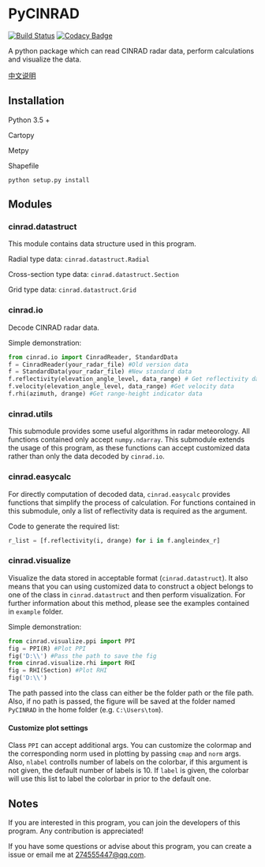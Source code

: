 # PyCINRAD

[![Build Status](https://travis-ci.com/CyanideCN/PyCINRAD.svg?branch=master)](https://travis-ci.com/CyanideCN/PyCINRAD)
[![Codacy Badge](https://api.codacy.com/project/badge/Grade/932a383368954e8cb37ada9b3d783169)](https://app.codacy.com/app/CyanideCN/PyCINRAD?utm_source=github.com&utm_medium=referral&utm_content=CyanideCN/PyCINRAD&utm_campaign=Badge_Grade_Dashboard)

A python package which can read CINRAD radar data, perform calculations and visualize the data.

[中文说明](https://github.com/CyanideCN/PyCINRAD/README_zh.md)

## Installation

Python 3.5 +

Cartopy

Metpy

Shapefile

```
python setup.py install
```

## Modules

### cinrad.datastruct

This module contains data structure used in this program.

Radial type data: `cinrad.datastruct.Radial`

Cross-section type data: `cinrad.datastruct.Section`

Grid type data: `cinrad.datastruct.Grid`

### cinrad.io

Decode CINRAD radar data.

Simple demonstration:

```python
from cinrad.io import CinradReader, StandardData
f = CinradReader(your_radar_file) #Old version data
f = StandardData(your_radar_file) #New standard data
f.reflectivity(elevation_angle_level, data_range) # Get reflectivity data
f.velocity(elevation_angle_level, data_range) #Get velocity data
f.rhi(azimuth, drange) #Get range-height indicator data
```

### cinrad.utils

This submodule provides some useful algorithms in radar meteorology. All functions contained only accept `numpy.ndarray`. This submodule extends the usage of this program, as these functions can accept customized data rather than only the data decoded by `cinrad.io`.

### cinrad.easycalc

For directly computation of decoded data, `cinrad.easycalc` provides functions that simplify the process of calculation. For functions contained in this submodule, only a list of reflectivity data is required as the argument.

Code to generate the required list:

```python
r_list = [f.reflectivity(i, drange) for i in f.angleindex_r]
```

### cinrad.visualize

Visualize the data stored in acceptable format (`cinrad.datastruct`). It also means that you can using customized data to construct a object belongs to one of the class in `cinrad.datastruct` and then perform visualization. For further information about this method, please see the examples contained in `example` folder.

Simple demonstration:

```python
from cinrad.visualize.ppi import PPI
fig = PPI(R) #Plot PPI
fig('D:\\') #Pass the path to save the fig
from cinrad.visualize.rhi import RHI
fig = RHI(Section) #Plot RHI
fig('D:\\')
```

The path passed into the class can either be the folder path or the file path. Also, if no path is passed, the figure will be saved at the folder named `PyCINRAD` in the home folder (e.g. `C:\Users\tom`).

#### Customize plot settings

Class `PPI` can accept additional args. You can customize the colormap and the corresponding norm used in plotting by passing `cmap` and `norm` args. Also, `nlabel` controlls number of labels on the colorbar, if this argument is not given, the default number of labels is 10. If `label` is given, the colorbar will use this list to label the colorbar in prior to the default one.

## Notes

If you are interested in this program, you can join the developers of this program. Any contribution is appreciated!

If you have some questions or advise about this program, you can create a issue or email me at 274555447@qq.com.